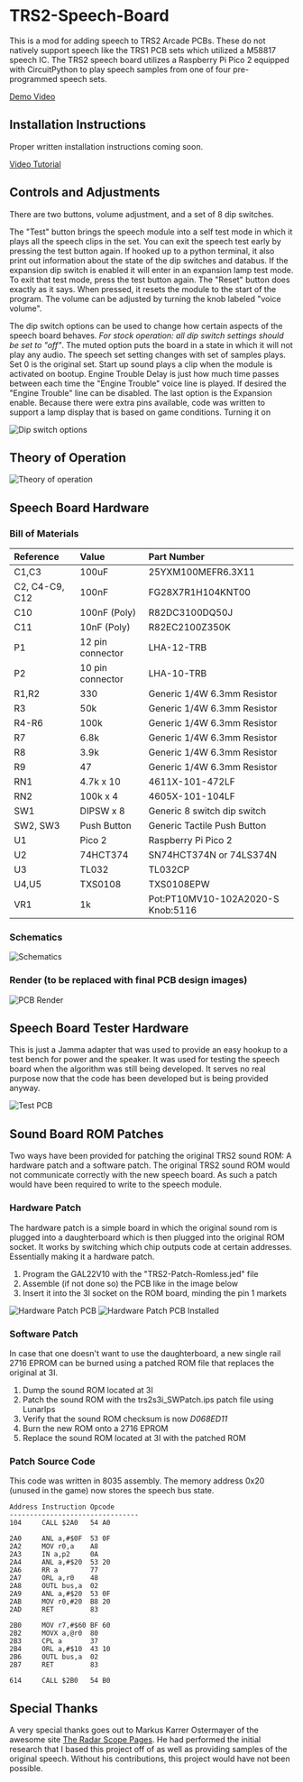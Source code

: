 # TRS2-Speech-Board
This is a mod for adding speech to TRS2 Arcade PCBs. These do not natively support speech like the TRS1 PCB sets which utilized a M58817 speech IC. The TRS2 speech board utilizes a Raspberry Pi Pico 2 equipped with CircuitPython to play speech samples from one of four pre-programmed speech sets.

[Demo Video](https://www.youtube.com/watch?v=-4g9nGpEcIQ)

## Installation Instructions
Proper written installation instructions coming soon.

[Video Tutorial](https://youtu.be/8o_55nDMGbg?si=-cQZ4i4qdC0Jirtd)

## Controls and Adjustments
There are two buttons, volume adjustment, and a set of 8 dip switches. 

The "Test" button brings the speech module into a self test mode in which it plays all the speech clips in the set. You can exit the speech test early by pressing the test button again. If hooked up to a python terminal, it also print out information about the state of the dip switches and databus. If the expansion dip switch is enabled it will enter in an expansion lamp test mode. To exit that test mode, press the test button again. The "Reset" button does exactly as it says. When pressed, it resets the module to the start of the program. The volume can be adjusted by turning the knob labeled "voice volume". 

The dip switch options can be used to change how certain aspects of the speech board behaves. *For stock operation: all dip switch settings should be set to "off"*. The muted option puts the board in a state in which it will not play any audio. The speech set setting changes with set of samples plays. Set 0 is the original set. Start up sound plays a clip when the module is activated on bootup. Engine Trouble Delay is just how much time passes between each time the "Engine Trouble" voice line is played. If desired the "Engine Trouble" line can be disabled. The last option is the Expansion enable. Because there were extra pins available, code was written to support a lamp display that is based on game conditions. Turning it on 

![Dip switch options](Images/DipSw.png)

## Theory of Operation
![Theory of operation](Images/BasicTheoryOfOperation.png)
## Speech Board Hardware

### Bill of Materials
|  **Reference** |     **Value**    |          **Part Number**          |
|:---------------|:-----------------|:----------------------------------|
| C1,C3          | 100uF            | 25YXM100MEFR6.3X11                |
| C2, C4-C9, C12 | 100nF            | FG28X7R1H104KNT00                 |
| C10            | 100nF (Poly)     | R82DC3100DQ50J                    |
| C11            | 10nF (Poly)      | R82EC2100Z350K                    |
| P1             | 12 pin connector | LHA-12-TRB                        |
| P2             | 10 pin connector | LHA-10-TRB                        |
| R1,R2          | 330              | Generic 1/4W 6.3mm Resistor       |
| R3             | 50k              | Generic 1/4W 6.3mm Resistor       |
| R4-R6          | 100k             | Generic 1/4W 6.3mm Resistor       |
| R7             | 6.8k             | Generic 1/4W 6.3mm Resistor       |
| R8             | 3.9k             | Generic 1/4W 6.3mm Resistor       |
| R9             | 47               | Generic 1/4W 6.3mm Resistor       |
| RN1            | 4.7k x 10        | 4611X-101-472LF                   |
| RN2            | 100k x 4         | 4605X-101-104LF                   |
| SW1            | DIPSW x 8        | Generic 8 switch dip switch       |
| SW2, SW3       | Push Button      | Generic Tactile Push Button       |
| U1             | Pico 2           | Raspberry Pi Pico 2               |
| U2             | 74HCT374         | SN74HCT374N or 74LS374N           |
| U3             | TL032            | TL032CP                           |
| U4,U5          | TXS0108          | TXS0108EPW                        |
| VR1            | 1k               | Pot:PT10MV10-102A2020-S Knob:5116 |
### Schematics
![Schematics](Images/TRS2VoiceSchematics.svg)

### Render (to be replaced with final PCB design images)
![PCB Render](Images/SpeechBoardRender.png)

## Speech Board Tester Hardware
This is just a Jamma adapter that was used to provide an easy hookup to a test bench for power and the speaker. It was used for testing the speech board when the algorithm was still being developed. It serves no real purpose now that the code has been developed but is being provided anyway. 

![Test PCB](Images/TestPCB.jpg)

## Sound Board ROM Patches
Two ways have been provided for patching the original TRS2 sound ROM: A hardware patch and a software patch. The original TRS2 sound ROM would not communicate correctly with the new speech board. As such a patch would have been required to write to the speech module. 

### Hardware Patch
The hardware patch is a simple board in which the original sound rom is plugged into a daughterboard which is then plugged into the original ROM socket. It works by switching which chip outputs code at certain addresses. Essentially making it a hardware patch.

1. Program the GAL22V10 with the "TRS2-Patch-Romless.jed" file
2. Assemble (if not done so) the PCB like in the image below
3. Insert it into the 3I socket on the ROM board, minding the pin 1 markets

![Hardware Patch PCB](Images/HardwarePatchPCB.jpg)
![Hardware Patch PCB Installed](Images/HardwarePatchInstalled.jpg)

### Software Patch
In case that one doesn't want to use the daughterboard, a new single rail 2716 EPROM can be burned using a patched ROM file that replaces the original at 3I.

1. Dump the sound ROM located at 3I 
2. Patch the sound ROM with the trs2s3i_SWPatch.ips patch file using LunarIps
3. Verify that the sound ROM checksum is now *D068ED11*
4. Burn the new ROM onto a 2716 EPROM
5. Replace the sound ROM located at 3I with the patched ROM

### Patch Source Code 
This code was written in 8035 assembly. The memory address 0x20 (unused in the game) now stores the speech bus state.

```Asm
Address Instruction Opcode
--------------------------------
104     CALL $2A0   54 A0

2A0     ANL a,#$0F  53 0F
2A2     MOV r0,a    A8
2A3     IN a,p2     0A
2A4     ANL a,#$20  53 20
2A6     RR a        77
2A7     ORL a,r0    48
2A8     OUTL bus,a  02
2A9     ANL a,#$20  53 0F
2AB     MOV r0,#20  B8 20
2AD     RET         83

2B0     MOV r7,#$60 BF 60
2B2     MOVX a,@r0  80
2B3     CPL a       37
2B4     ORL a,#$10  43 10
2B6     OUTL bus,a  02
2B7     RET         83

614     CALL $2B0   54 B0
```

## Special Thanks
A very special thanks goes out to Markus Karrer Ostermayer of the awesome site [The Radar Scope Pages](https://www.ostermayer.ch/index.html). He had performed the initial research that I based this project off of as well as providing samples of the original speech. Without his contributions, this project would have not been possible.
